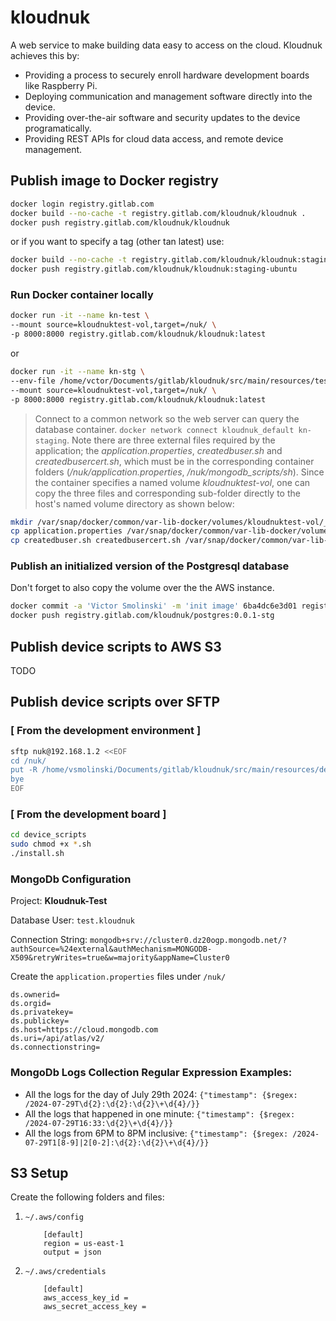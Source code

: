 # kloudnuk

A web service to make building data easy to access on the cloud. Kloudnuk achieves this by:

- Providing a process to securely enroll hardware development boards like Raspberry Pi.
- Deploying communication and management software directly into the device.
- Providing over-the-air software and security updates to the device programatically.
- Providing REST APIs for cloud data access, and remote device management.

## Publish image to Docker registry

```bash
docker login registry.gitlab.com
docker build --no-cache -t registry.gitlab.com/kloudnuk/kloudnuk .
docker push registry.gitlab.com/kloudnuk/kloudnuk
```

or if you want to specify a tag (other tan latest) use:

```bash
docker build --no-cache -t registry.gitlab.com/kloudnuk/kloudnuk:staging-ubuntu .
docker push registry.gitlab.com/kloudnuk/kloudnuk:staging-ubuntu 
```

### Run Docker container locally

```bash
docker run -it --name kn-test \
--mount source=kloudnuktest-vol,target=/nuk/ \
-p 8000:8000 registry.gitlab.com/kloudnuk/kloudnuk:latest
```

or

```bash
docker run -it --name kn-stg \
--env-file /home/vctor/Documents/gitlab/kloudnuk/src/main/resources/test.env \
--mount source=kloudnuktest-vol,target=/nuk/ \
-p 8000:8000 registry.gitlab.com/kloudnuk/kloudnuk:latest
```

> Connect to a common network so the web server can query the database container. `docker network connect kloudnuk_default kn-staging`. Note there are three external files required by the application; the *application.properties*, *createdbuser.sh* and *createdbusercert.sh*, which must be in the corresponding container folders (*/nuk/application.properties*, */nuk/mongodb_scripts/sh*). Since the container specifies a named volume *kloudnuktest-vol*, one can copy the three files and corresponding sub-folder directly to the host's named volume directory as shown below:

```bash
mkdir /var/snap/docker/common/var-lib-docker/volumes/kloudnuktest-vol/_data/mongodb_scripts
cp application.properties /var/snap/docker/common/var-lib-docker/volumes/kloudnuktest-vol/_data
cp createdbuser.sh createdbusercert.sh /var/snap/docker/common/var-lib-docker/volumes/kloudnuktest-vol/_data/mongodb_scripts/
```

### Publish an initialized version of the Postgresql database
Don't forget to also copy the volume over the the AWS instance.
```bash
docker commit -a 'Victor Smolinski' -m 'init image' 6ba4dc6e3d01 registry.gitlab.com/kloudnuk/postgres:0.0.1-stg
docker push registry.gitlab.com/kloudnuk/postgres:0.0.1-stg
```

## Publish device scripts to AWS S3

TODO

## Publish device scripts over SFTP

### [ From the development environment ]

```bash
sftp nuk@192.168.1.2 <<EOF
cd /nuk/
put -R /home/vsmolinski/Documents/gitlab/kloudnuk/src/main/resources/device_scripts/
bye
EOF
```

### [ From the development board ]

```bash
cd device_scripts
sudo chmod +x *.sh
./install.sh
```

### MongoDb Configuration

Project: **Kloudnuk-Test**

Database User: `test.kloudnuk`

Connection String: `mongodb+srv://cluster0.dz20ogp.mongodb.net/?authSource=%24external&authMechanism=MONGODB-X509&retryWrites=true&w=majority&appName=Cluster0`

Create the `application.properties` files under `/nuk/` 
```
ds.ownerid=
ds.orgid=
ds.privatekey=
ds.publickey=
ds.host=https://cloud.mongodb.com
ds.uri=/api/atlas/v2/
ds.connectionstring=
```

### MongoDb Logs Collection Regular Expression Examples:

- All the logs for the day of July 29th 2024: `{"timestamp": {$regex: /2024-07-29T\d{2}:\d{2}:\d{2}\+\d{4}/}}`
- All the logs that happened in one minute: `{"timestamp": {$regex: /2024-07-29T16:33:\d{2}\+\d{4}/}}`
- All the logs from 6PM to 8PM inclusive: `{"timestamp": {$regex: /2024-07-29T1[8-9]|2[0-2]:\d{2}:\d{2}\+\d{4}/}}`

## S3 Setup

Create the following folders and files:
1. `~/.aws/config`
    ```
        [default]
        region = us-east-1
        output = json
    ```
2. `~/.aws/credentials`
    ```
        [default]
        aws_access_key_id = 
        aws_secret_access_key = 
    ```